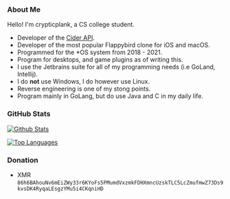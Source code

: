 ### About Me
Hello! I'm crypticplank, a CS college student.
* Developer of the [Cider API](https://api.cider.sh).
* Developer of the most popular Flappybird clone for iOS and macOS.
* Programmed for the *OS system from 2018 - 2021.
* Program for desktops, and game plugins as of writing this.
* I use the Jetbrains suite for all of my programming needs (i.e GoLand, Intellij).
* I do **not** use Windows, I do however use Linux.
* Reverse engineering is one of my stong points.
* Program mainly in GoLang, but do use Java and C in my daily life.

### GitHub Stats

[![Github Stats](https://github-readme-stats.vercel.app/api?username=crypticplank&show_icons=true&theme=dark)](https://github.com/crypticplank)

[![Top Languages](https://github-readme-stats.vercel.app/api/top-langs/?username=crypticplank&layout=compact&langs_count=6&hide=assembly&theme=dark)](https://github.com/crypticplank/)

### Donation
* XMR ```86h6BAhouNv6mEiZWy33r6KYoFs5PMumdVxzmkFDHXmncUzskTLC5LcZmufmwZ73Ds9kvsDK4RyqaLEsgzYMu5i4CKqniHD```

